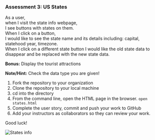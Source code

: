 ### Assessment 3: US States

As a user,\
when I visit the state info webpage,\
I see buttons with states on them.\
When I click on a button,\
I would like to see the state name and its details including: capital, statehood year, timezone.\
When I click on a different state button I would like the old state data to disappear and be replaced with the new state data.

**Bonus:** Display the tourist attractions 

**Note/Hint:** Check the data type you are given!

1. Fork the repository to your organization 
2. Clone the repository to your local machine
3. cd into the directory
4. From the command line, open the HTML page in the browser. `open states.html`
5. Complete the user story, commit and push your work to GitHub
6. Add your instructors as collaborators so they can review your work.

Good luck!

![States info](https://github.homedepot.com/LXC3DEF/mini-app-code-assessments/blob/master/6week-states.png)
